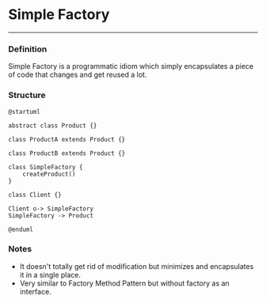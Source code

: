 # Simple Factory

___

### Definition

Simple Factory is a programmatic idiom which simply encapsulates a piece of code that changes and get reused a lot.

### Structure

```puml
@startuml

abstract class Product {}

class ProductA extends Product {}

class ProductB extends Product {}

class SimpleFactory {
    createProduct()
}

class Client {}

Client o-> SimpleFactory
SimpleFactory -> Product

@enduml
```

### Notes

- It doesn't totally get rid of modification but minimizes and encapsulates it in a single place.
- Very similar to Factory Method Pattern but without factory as an interface.
